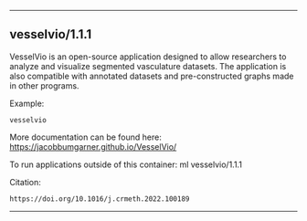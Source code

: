 
----------------------------------
## vesselvio/1.1.1 ##
VesselVio is an open-source application designed to allow researchers to analyze and visualize segmented vasculature datasets. The application is also compatible with annotated datasets and pre-constructed graphs made in other programs.

Example:
```
vesselvio
```

More documentation can be found here: https://jacobbumgarner.github.io/VesselVio/

To run applications outside of this container: ml vesselvio/1.1.1

Citation:
```
https://doi.org/10.1016/j.crmeth.2022.100189
```

----------------------------------
